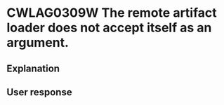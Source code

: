 # CWLAG0309W The remote artifact loader does not accept itself as an argument.

## Explanation

## User response